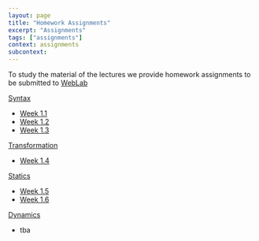 ```yaml
---
layout: page
title: "Homework Assignments"
excerpt: "Assignments"
tags: ["assignments"]
context: assignments
subcontext:
---
```


To study the material of the lectures we provide homework assignments to be submitted to [WebLab](https://weblab.tudelft.nl/cs4200/2018-2019/)

[Syntax](syntax/)

* [Week 1.1](syntax/week1.1/)
* [Week 1.2](syntax/week1.2/)
* [Week 1.3](syntax/week1.3/)

[Transformation](transformation/)

* [Week 1.4](transformation/week1.4/)

[Statics](statics/)

* [Week 1.5](statics/week1.5)
* [Week 1.6](statics/week1.6)

[Dynamics](dynamics/)

* tba
